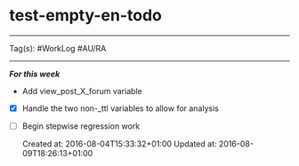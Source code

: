 # test-empty-en-todo

---
Tag(s): #WorkLog #AU/RA

---

_**For this week**_

* Add view\_post\_X\_forum variable
* [x] Handle the two non-\_ttl variables to allow for analysis
* [ ] Begin stepwise regression work

    Created at: 2016-08-04T15:33:32+01:00
    Updated at: 2016-08-09T18:26:13+01:00

